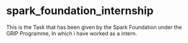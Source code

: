 # spark_foundation_internship


This is the Task that has been given by the Spark Foundation under the GRIP Programme, 
In which i have worked as a intern.
